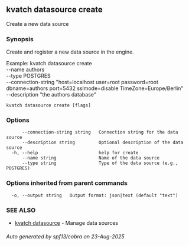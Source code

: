 ## kvatch datasource create

Create a new data source

### Synopsis

Create and register a new data source in the engine.

Example:
  kvatch datasource create \
    --name authors \
    --type POSTGRES \
    --connection-string "host=localhost user=root password=root dbname=authors port=5432 sslmode=disable TimeZone=Europe/Berlin" \
    --description "the authors database"


```
kvatch datasource create [flags]
```

### Options

```
      --connection-string string   Connection string for the data source
      --description string         Optional description of the data source
  -h, --help                       help for create
      --name string                Name of the data source
      --type string                Type of the data source (e.g., POSTGRES)
```

### Options inherited from parent commands

```
  -o, --output string   Output format: json|text (default "text")
```

### SEE ALSO

* [kvatch datasource](kvatch_datasource.md)	 - Manage data sources

###### Auto generated by spf13/cobra on 23-Aug-2025
